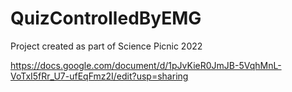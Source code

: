 # QuizControlledByEMG
Project created as part of Science Picnic 2022

https://docs.google.com/document/d/1pJvKieR0JmJB-5VqhMnL-VoTxI5fRr_U7-ufEqFmz2I/edit?usp=sharing

